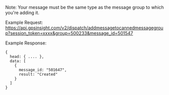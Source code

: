 Note: Your message must be the same type as the message group to which you're adding it.

Example Request: https://api.gpsinsight.com/v2/dispatch/addmessagetocannedmessagegroup?session_token=xxxx&group=500233&message_id=501547

Example Response:

    {
      head: { .... },
      data: [
        {
          message_id: "501647",
          result: "Created"
        }
      ]
    }
